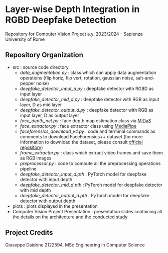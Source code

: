 # Layer-wise Depth Integration in RGBD Deepfake Detection
Repository for Computer Vision Project a.y. 2023/2024 - Sapienza University of Rome

## Repository Organization
* src : source code directory
  * _data_augmentation.py_ : class which can apply data augmentation operations (flip horiz, flip vert, rotation, gaussian noise, salt-and-pepper noise)
  * _deepfake_detector_input_d.py_ : deepfake detector with RGBD as input layer
  * _deepfake_detector_mid_d.py_ : deepfake detector with RGB as input layer, D as mid layer
  * _deepfake_detector_output_d.py_ : deepfake detector with RGB as input layer, D as output layer
  * _face_depth_net.py_ : face depth map estimation class via [MiDaS](https://github.com/isl-org/MiDaS)
  * _face_extractor.py_ : face extractor class using [MediaPipe](https://ai.google.dev/edge/mediapipe/solutions/vision/face_detector)
  * _faceforensics_download_v4.py_ : code and terminal commands as comments to download FaceForensics++ dataset (for more information to download the dataset, please consult [official repository](https://github.com/ondyari/FaceForensics/blob/master/dataset/README.md))
  * _frame_extractor.py_ : class which extract video frames and save them as RGB images
  * _preprocessor.py_ : code to compute all the preprocessing operations pipeline
  * _deepfake_detector_input_d.pth_ : PyTorch model for deepfake detector with input depth
  * _deepfake_detector_mid_d.pth_ : PyTorch model for deepfake detector with mid depth
  * _deepfake_detector_output_d.pth_ : PyTorch model for deepfake detector with output depth
* plots : plots displayed in the presentation
* Computer Vision Project Presentation : presentation slides containing all the details on the architecture and the conducted study

## Project Credits
Giuseppe Daidone 2122594, MSc Engineering in Computer Science
